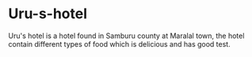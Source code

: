 # Uru-s-hotel
Uru's hotel is a hotel found in Samburu county at Maralal town, the hotel contain different types of food which is delicious and has good test. 
